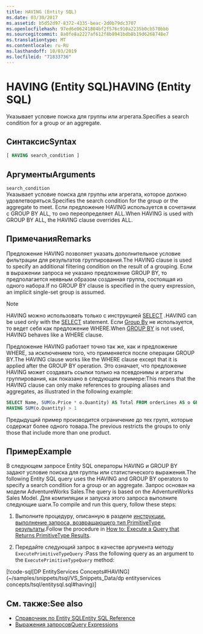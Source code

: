 ```yaml
---
title: HAVING (Entity SQL)
ms.date: 03/30/2017
ms.assetid: b5d52d97-8372-4335-beac-2d0b79dc3707
ms.openlocfilehash: 97ed6e06241804bf2f576c910a2235b0cb570bbb
ms.sourcegitcommit: 8a0fe8a2227af612f8b8941bdb8b19d6268748e7
ms.translationtype: MT
ms.contentlocale: ru-RU
ms.lasthandoff: 10/03/2019
ms.locfileid: "71833736"
---
```

# <a name="having-entity-sql"></a><span data-ttu-id="ad85b-102">HAVING (Entity SQL)</span><span class="sxs-lookup"><span data-stu-id="ad85b-102">HAVING (Entity SQL)</span></span>
<span data-ttu-id="ad85b-103">Указывает условие поиска для группы или агрегата.</span><span class="sxs-lookup"><span data-stu-id="ad85b-103">Specifies a search condition for a group or an aggregate.</span></span>  
  
## <a name="syntax"></a><span data-ttu-id="ad85b-104">Синтаксис</span><span class="sxs-lookup"><span data-stu-id="ad85b-104">Syntax</span></span>  
  
```sql  
[ HAVING search_condition ]  
```  
  
## <a name="arguments"></a><span data-ttu-id="ad85b-105">Аргументы</span><span class="sxs-lookup"><span data-stu-id="ad85b-105">Arguments</span></span>  
 `search_condition`  
 <span data-ttu-id="ad85b-106">Указывает условие поиска для группы или агрегата, которое должно удовлетворяться.</span><span class="sxs-lookup"><span data-stu-id="ad85b-106">Specifies the search condition for the group or the aggregate to meet.</span></span> <span data-ttu-id="ad85b-107">Если предложение HAVING используется в сочетании с GROUP BY ALL, то оно переопределяет ALL.</span><span class="sxs-lookup"><span data-stu-id="ad85b-107">When HAVING is used with GROUP BY ALL, the HAVING clause overrides ALL.</span></span>  
  
## <a name="remarks"></a><span data-ttu-id="ad85b-108">Примечания</span><span class="sxs-lookup"><span data-stu-id="ad85b-108">Remarks</span></span>  
 <span data-ttu-id="ad85b-109">Предложение HAVING позволяет указать дополнительное условие фильтрации для результатов группирования.</span><span class="sxs-lookup"><span data-stu-id="ad85b-109">The HAVING clause is used to specify an additional filtering condition on the result of a grouping.</span></span> <span data-ttu-id="ad85b-110">Если в выражении запроса не указано предложение GROUP BY, то предполагается неявным образом созданная группа, состоящая из одного набора.</span><span class="sxs-lookup"><span data-stu-id="ad85b-110">If no GROUP BY clause is specified in the query expression, an implicit single-set group is assumed.</span></span>  
  
> [!NOTE]
> <span data-ttu-id="ad85b-111">HAVING можно использовать только с инструкцией [SELECT](select-entity-sql.md) .</span><span class="sxs-lookup"><span data-stu-id="ad85b-111">HAVING can be used only with the [SELECT](select-entity-sql.md) statement.</span></span> <span data-ttu-id="ad85b-112">Если [Group By](group-by-entity-sql.md) не используется, то ведет себя как предложение WHERE.</span><span class="sxs-lookup"><span data-stu-id="ad85b-112">When [GROUP BY](group-by-entity-sql.md) is not used, HAVING behaves like a WHERE clause.</span></span>  
  
<span data-ttu-id="ad85b-113">Предложение HAVING работает точно так же, как и предложение WHERE, за исключением того, что применяется после операции GROUP BY.</span><span class="sxs-lookup"><span data-stu-id="ad85b-113">The HAVING clause works like the WHERE clause except that it is applied after the GROUP BY operation.</span></span> <span data-ttu-id="ad85b-114">Это означает, что предложение HAVING может создавать ссылки только на псевдонимы и агрегаты группирования, как показано в следующем примере:</span><span class="sxs-lookup"><span data-stu-id="ad85b-114">This means that the HAVING clause can only make references to grouping aliases and aggregates, as illustrated in the following example:</span></span>
  
```sql  
SELECT Name, SUM(o.Price * o.Quantity) AS Total FROM orderLines AS o GROUP BY o.Product AS Name  
HAVING SUM(o.Quantity) > 1  
```  
  
 <span data-ttu-id="ad85b-115">Предыдущий пример производится ограничение до тех групп, которые содержат более одного товара.</span><span class="sxs-lookup"><span data-stu-id="ad85b-115">The previous restricts the groups to only those that include more than one product.</span></span>  
  
## <a name="example"></a><span data-ttu-id="ad85b-116">Пример</span><span class="sxs-lookup"><span data-stu-id="ad85b-116">Example</span></span>  
 <span data-ttu-id="ad85b-117">В следующем запросе Entity SQL операторы HAVING и GROUP BY задают условие поиска для группы или статистического выражения.</span><span class="sxs-lookup"><span data-stu-id="ad85b-117">The following Entity SQL query uses the HAVING and GROUP BY operators to specify a search condition for a group or an aggregate.</span></span> <span data-ttu-id="ad85b-118">Запрос основан на модели AdventureWorks Sales.</span><span class="sxs-lookup"><span data-stu-id="ad85b-118">The query is based on the AdventureWorks Sales Model.</span></span> <span data-ttu-id="ad85b-119">Для компиляции и запуска этого запроса выполните следующие шаги.</span><span class="sxs-lookup"><span data-stu-id="ad85b-119">To compile and run this query, follow these steps:</span></span>  
  
1. <span data-ttu-id="ad85b-120">Выполните процедуру, описанную в разделе [инструкции. выполнение запроса, возвращающего тип PrimitiveType результаты](../how-to-execute-a-query-that-returns-primitivetype-results.md).</span><span class="sxs-lookup"><span data-stu-id="ad85b-120">Follow the procedure in [How to: Execute a Query that Returns PrimitiveType Results](../how-to-execute-a-query-that-returns-primitivetype-results.md).</span></span>  
  
2. <span data-ttu-id="ad85b-121">Передайте следующий запрос в качестве аргумента методу `ExecutePrimitiveTypeQuery` :</span><span class="sxs-lookup"><span data-stu-id="ad85b-121">Pass the following query as an argument to the `ExecutePrimitiveTypeQuery` method:</span></span>  
  
 [!code-sql[DP EntityServices Concepts#HAVING](~/samples/snippets/tsql/VS_Snippets_Data/dp entityservices concepts/tsql/entitysql.sql#having)]  
  
## <a name="see-also"></a><span data-ttu-id="ad85b-122">См. также:</span><span class="sxs-lookup"><span data-stu-id="ad85b-122">See also</span></span>

- [<span data-ttu-id="ad85b-123">Справочник по Entity SQL</span><span class="sxs-lookup"><span data-stu-id="ad85b-123">Entity SQL Reference</span></span>](entity-sql-reference.md)
- [<span data-ttu-id="ad85b-124">Выражения запросов</span><span class="sxs-lookup"><span data-stu-id="ad85b-124">Query Expressions</span></span>](query-expressions-entity-sql.md)
